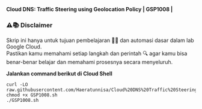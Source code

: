 **Cloud DNS: Traffic Steering using Geolocation Policy | GSP1008 |**
### ⚠️📚 Disclaimer

Skrip ini hanya untuk tujuan pembelajaran 🧑‍🎓 dan automasi dasar dalam lab Google Cloud.  
Pastikan kamu memahami setiap langkah dan perintah 🔍 agar kamu bisa benar-benar belajar dan memahami prosesnya secara menyeluruh.

**Jalankan command berikut di Cloud Shell**
```
curl -LO raw.githubusercontent.com/Haeratunnisa/Cloud%20DNS%20Traffic%20Steering%20using%20Geolocation%20Policy/main/GSP1008.sh
chmod +x GSP1008.sh
./GSP1008.sh
